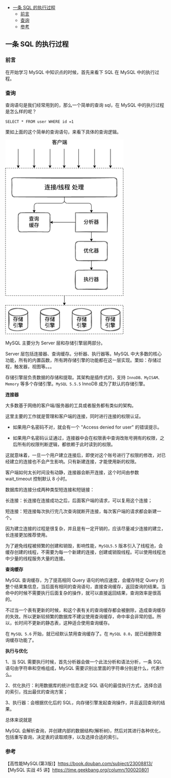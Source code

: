<!-- START doctoc generated TOC please keep comment here to allow auto update -->
<!-- DON'T EDIT THIS SECTION, INSTEAD RE-RUN doctoc TO UPDATE -->

- [一条 SQL 的执行过程](#%E4%B8%80%E6%9D%A1-sql-%E7%9A%84%E6%89%A7%E8%A1%8C%E8%BF%87%E7%A8%8B)
  - [前言](#%E5%89%8D%E8%A8%80)
  - [查询](#%E6%9F%A5%E8%AF%A2)
  - [参考](#%E5%8F%82%E8%80%83)

<!-- END doctoc generated TOC please keep comment here to allow auto update -->

## 一条 SQL 的执行过程  

### 前言

在开始学习 MySQL 中知识点的时候，首先来看下 SQL 在 MySQL 中的执行过程。    

### 查询

查询语句是我们经常用到的，那么一个简单的查询 sql，在 MySQL 中的执行过程是怎么样的呢？    

```
SELECT * FROM user WHERE id =1
```

栗如上面的这个简单的查询语句，来看下具体的查询逻辑。    

<img src="/img/mysql/mysql-query.png"  alt="mysql" />    

MySQL 主要分为 Server 层和存储引擎层两部分。  

Server 层包括连接器、查询缓存。分析器、执行器等。MySQL 中大多数的核心功能，所有的内置函数，所有跨存储引擎的功能都在这一层实现。栗如：存储过程，触发器，视图等。。。   

存储引擎层负责数据的存储和提取。其架构是插件式的，支持 `InnoDB、MyISAM、Memory` 等多个存储引擎。`MySQL 5.5.5` InnoDB 成为了默认的存储引擎。   

**连接器**   

大多数基于网络的客户端/服务器的工具或者服务都有类似的架构。  

这里主要的工作就是管理和客户端的连接，同时进行连接的权限认证。     

- 如果用户名密码不对，就会有一个 "Access denied for user" 的错误提示。  

- 如果用户名密码认证通过，连接器中会在权限表中查询改账号拥有的权限，之后所有的权限判断逻辑，都依赖于此时读到的权限。    

这就意味着，一旦一个用户建立连接后，即使对这个账号进行了权限的修改，对已经建立的连接也不会产生影响。只有新建连接，才能使用新的权限。   

客户端如何太长时间没有动静，连接器会断开连接，这个时间由参数 wait_timeout 控制默认 8 小时。   

数据库的连接分成两种类型短连接和短链接：  

长连接：长连接在连接成功之后，后面客户端的请求，可以复用这个连接；   

短连接：短连接每次执行完几次查询就断开连接，每次客户端的请求都会新建一个。   

因为建立连接的过程是很复杂，并且是有一定开销的，应该尽量减少连接的建立，长连接更加推荐使用。  

为了避免线程被频繁的创建和销毁，影响性能，`MySQL5.5` 版本引入了线程池，会缓存创建的线程，不需要为每一个新建的连接，创建或销毁线程。可以使用线程池中少量的线程服务大量的连接。    

**查询缓存**

MySQL 查询缓存，为了提高相同 Query 语句的响应速度，会缓存特定 Query 的整个结果集信息，当后面有相同的查询语句，直接查询缓存，返回查询的结果。当命中的时候不需要执行后面复杂的操作，就可以直接返回结果，查询效率是很高的。           

不过当一个表有更新的时候，和这个表有关的查询缓存都会被删除，造成查询缓存的失效。所以更新较频繁的数据库不建议使用查询缓存，命中率会非常的低。所以，长时间不更新的静态表，这种适合使用查询缓存。     

在 `MySQL 5.6` 开始，就已经默认禁用查询缓存了。在 `MySQL 8.0`，就已经删除查询缓存功能了。  

**执行与优化**  

1、当 SQL 需要执行时候，首先分析器会做一个此法分析和语法分析，一条 SQL 语句由字符串和空格组成，MySQL 需要识别出里面的字符串分别是什么，代表什么。     

2、优化执行：利用数据库的统计信息决定 SQL 语句的最佳执行方式，选择合适的索引，找出最优的查询方案；   

3、执行器：会根据优化后的 SQL，向存储引擎发起查询操作，并且返回查询的结果。     

总体来说就是   

MySQL 会解析查询，并创建内部的数据结构(解析树)，然后对其进行各种优化，包括重写查询，决定表的读取顺序，以及选择合适的索引。  

### 参考

【高性能MySQL(第3版)】https://book.douban.com/subject/23008813/    
【MySQL 实战 45 讲】https://time.geekbang.org/column/100020801  